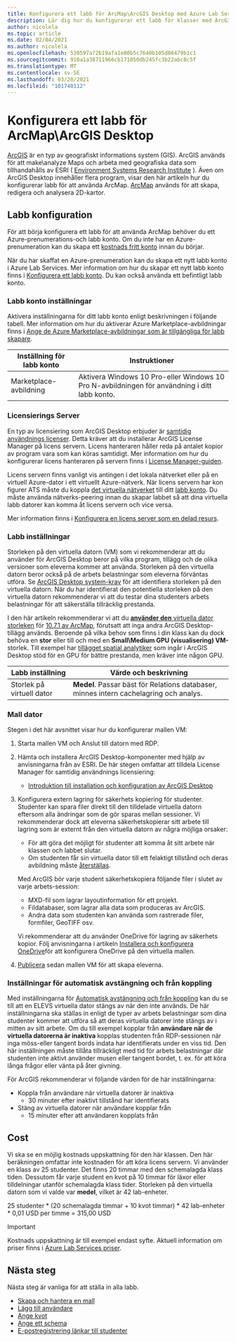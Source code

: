 ```yaml
---
title: Konfigurera ett labb för ArcMap\ArcGIS Desktop med Azure Lab Services | Microsoft Docs
description: Lär dig hur du konfigurerar ett labb för klasser med ArcGIS.
author: nicolela
ms.topic: article
ms.date: 02/04/2021
ms.author: nicolela
ms.openlocfilehash: 530597a72b19afa1e80b5c7640b105d86479b1c1
ms.sourcegitcommit: 910a1a38711966cb171050db245fc3b22abc8c5f
ms.translationtype: MT
ms.contentlocale: sv-SE
ms.lasthandoff: 03/20/2021
ms.locfileid: "101740112"
---
```

# <a name="set-up-a-lab-for-arcmaparcgis-desktop"></a>Konfigurera ett labb för ArcMap\ArcGIS Desktop

[ArcGIS](https://www.esri.com/en-us/arcgis/products/arcgis-solutions/overview) är en typ av geografiskt informations system (GIS).  ArcGIS används för att make\analyze Maps och arbeta med geografiska data som tillhandahålls av ESRI ( [Environment Systems Research Institute](https://www.esri.com/en-us/home) ).  Även om ArcGIS Desktop innehåller flera program, visar den här artikeln hur du konfigurerar labb för att använda ArcMap.  [ArcMap](https://desktop.arcgis.com/en/arcmap/latest/map/main/what-is-arcmap-.htm) används för att skapa, redigera och analysera 2D-kartor.

## <a name="lab-configuration"></a>Labb konfiguration

För att börja konfigurera ett labb för att använda ArcMap behöver du ett Azure-prenumerations-och labb konto.  Om du inte har en Azure-prenumeration kan du skapa ett [kostnads fritt konto](https://azure.microsoft.com/free/) innan du börjar.

När du har skaffat en Azure-prenumeration kan du skapa ett nytt labb konto i Azure Lab Services.  Mer information om hur du skapar ett nytt labb konto finns i [Konfigurera ett labb konto](tutorial-setup-lab-account.md).  Du kan också använda ett befintligt labb konto.

### <a name="lab-account-settings"></a>Labb konto inställningar

Aktivera inställningarna för ditt labb konto enligt beskrivningen i följande tabell.  Mer information om hur du aktiverar Azure Marketplace-avbildningar finns i [Ange de Azure Marketplace-avbildningar som är tillgängliga för labb skapare](./specify-marketplace-images.md).

| Inställning för labb konto | Instruktioner |
| ------------------- | ------------ |
|Marketplace-avbildning| Aktivera Windows 10 Pro-eller Windows 10 Pro N-avbildningen för användning i ditt labb konto.|

### <a name="licensing-server"></a>Licensierings Server

En typ av licensiering som ArcGIS Desktop erbjuder är [samtidig användnings licenser](https://desktop.arcgis.com/en/license-manager/latest/license-manager-basics.htm).  Detta kräver att du installerar ArcGIS License Manager på licens servern.  Licens hanteraren håller reda på antalet kopior av program vara som kan köras samtidigt.  Mer information om hur du konfigurerar licens hanteraren på servern finns i [License Manager-guiden](https://desktop.arcgis.com/en/license-manager/latest/welcome.htm).

Licens servern finns vanligt vis antingen i det lokala nätverket eller på en virtuell Azure-dator i ett virtuellt Azure-nätverk.  När licens servern har kon figurer ATS måste du koppla [det virtuella nätverket](./how-to-connect-peer-virtual-network.md) till ditt [labb konto](./tutorial-setup-lab-account.md).  Du måste använda nätverks-peering innan du skapar labbet så att dina virtuella labb datorer kan komma åt licens servern och vice versa.

Mer information finns i [Konfigurera en licens server som en delad resurs](how-to-create-a-lab-with-shared-resource.md).

### <a name="lab-settings"></a>Labb inställningar

Storleken på den virtuella datorn (VM) som vi rekommenderar att du använder för ArcGIS Desktop beror på vilka program, tillägg och de olika versioner som eleverna kommer att använda.  Storleken på den virtuella datorn beror också på de arbets belastningar som eleverna förväntas utföra.  Se [ArcGIS Desktop system-krav](https://desktop.arcgis.com/en/system-requirements/latest/arcgis-desktop-system-requirements.htm) för att identifiera storleken på den virtuella datorn.  När du har identifierat den potentiella storleken på den virtuella datorn rekommenderar vi att du testar dina studenters arbets belastningar för att säkerställa tillräcklig prestanda.

I den här artikeln rekommenderar vi att du [ **använder den** virtuella dator storleken](administrator-guide.md#vm-sizing) för [10.7.1 av ArcMap](https://desktop.arcgis.com/en/system-requirements/10.7/arcgis-desktop-system-requirements.htm), förutsatt att inga andra ArcGIS Desktop-tillägg används.  Beroende på vilka behov som finns i din klass kan du dock behöva en **stor** eller till och med en **Small\Medium GPU (visualisering) VM-** storlek.  Till exempel har [tillägget spatial analytiker](https://desktop.arcgis.com/en/arcmap/latest/tools/spatial-analyst-toolbox/gpu-processing-with-spatial-analyst.htm) som ingår i ArcGIS Desktop stöd för en GPU för bättre prestanda, men kräver inte någon GPU.

| Labb inställning | Värde och beskrivning |
| ------------ | ------------------ |
|Storlek på virtuell dator| **Medel**.  Passar bäst för Relations databaser, minnes intern cachelagring och analys.|  

### <a name="template-machine"></a>Mall dator

Stegen i det här avsnittet visar hur du konfigurerar mallen VM:

1.  Starta mallen VM och Anslut till datorn med RDP.

2.  Hämta och installera ArcGIS Desktop-komponenter med hjälp av anvisningarna från av ESRI.  De här stegen omfattar att tilldela License Manager för samtidig användnings licensiering: 
    - [Introduktion till installation och konfiguration av ArcGIS Desktop](https://desktop.arcgis.com/en/arcmap/latest/get-started/installation-guide/introduction.htm)

3.  Konfigurera extern lagring för säkerhets kopiering för studenter.  Studenter kan spara filer direkt till den tilldelade virtuella datorn eftersom alla ändringar som de gör sparas mellan sessioner.  Vi rekommenderar dock att eleverna säkerhetskopierar sitt arbete till lagring som är externt från den virtuella datorn av några möjliga orsaker:
    - För att göra det möjligt för studenter att komma åt sitt arbete när klassen och labbet slutar.  
    - Om studenten får sin virtuella dator till ett felaktigt tillstånd och deras avbildning måste [återställas](how-to-set-virtual-machine-passwords.md#reset-vms).

    Med ArcGIS bör varje student säkerhetskopiera följande filer i slutet av varje arbets-session:

    - MXD-fil som lagrar layoutinformation för ett projekt.
    - Fildatabaser, som lagrar alla data som produceras av ArcGIS.
    - Andra data som studenten kan använda som rastrerade filer, formfiler, GeoTIFF osv.

    Vi rekommenderar att du använder OneDrive för lagring av säkerhets kopior.  Följ anvisningarna i artikeln [Installera och konfigurera OneDrive](how-to-prepare-windows-template.md#install-and-configure-onedrive)för att konfigurera OneDrive på den virtuella mallen. 

4.  [Publicera](how-to-create-manage-template.md#publish-the-template-vm) sedan mallen VM för att skapa eleverna.

### <a name="auto-shutdown-and-disconnect-settings"></a>Inställningar för automatisk avstängning och från koppling

Med inställningarna för [Automatisk avstängning och från koppling](cost-management-guide.md#automatic-shutdown-settings-for-cost-control) kan du se till att en ELEVS virtuella dator stängs av när den inte används.  De här inställningarna ska ställas in enligt de typer av arbets belastningar som dina studenter kommer att utföra så att deras virtuella datorer inte stängs av i mitten av sitt arbete.  Om du till exempel kopplar från **användare när de virtuella datorerna är inaktiva** kopplas studenten från RDP-sessionen när inga möss-eller tangent bords indata har identifierats under en viss tid.  Den här inställningen måste tillåta tillräckligt med tid för arbets belastningar där studenten inte aktivt använder musen eller tangent bordet, t. ex. för att köra långa frågor eller vänta på åter givning.

För ArcGIS rekommenderar vi följande värden för de här inställningarna:
- Koppla från användare när virtuella datorer är inaktiva
    - 30 minuter efter inaktivt tillstånd har identifierats
- Stäng av virtuella datorer när användare kopplar från
    - 15 minuter efter att användaren kopplats från

## <a name="cost"></a>Cost

Vi ska se en möjlig kostnads uppskattning för den här klassen. Den här beräkningen omfattar inte kostnaden för att köra licens servern. Vi använder en klass av 25 studenter. Det finns 20 timmar med den schemalagda klass tiden. Dessutom får varje student en kvot på 10 timmar för läxor eller tilldelningar utanför schemalagda klass tider. Storleken på den virtuella datorn som vi valde var **medel**, vilket är 42 lab-enheter.

25 studenter \* (20 schemalagda timmar + 10 kvot timmar) \* 42 lab-enheter * 0,01 USD per timme = 315,00 USD

>[!IMPORTANT]
> Kostnads uppskattning är till exempel endast syfte.  Aktuell information om priser finns i [Azure Lab Services priser](https://azure.microsoft.com/pricing/details/lab-services/).  

## <a name="next-steps"></a>Nästa steg

Nästa steg är vanliga för att ställa in alla labb.

- [Skapa och hantera en mall](how-to-create-manage-template.md)
- [Lägg till användare](tutorial-setup-classroom-lab.md#add-users-to-the-lab)
- [Ange kvot](how-to-configure-student-usage.md#set-quotas-for-users)
- [Ange ett schema](tutorial-setup-classroom-lab.md#set-a-schedule-for-the-lab)
- [E-postregistrering länkar till studenter](how-to-configure-student-usage.md#send-invitations-to-users)